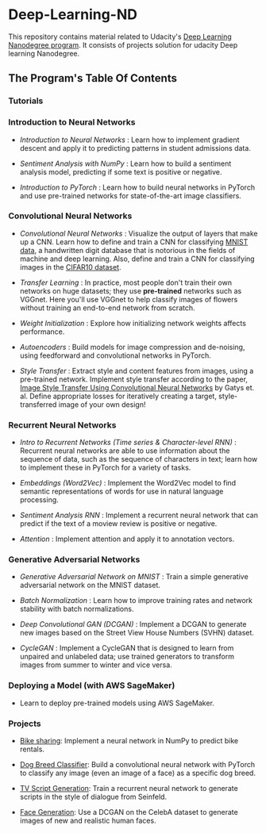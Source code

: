 # Deep-Learning-ND


This repository contains material related to Udacity's [Deep Learning Nanodegree program](https://www.udacity.com/course/deep-learning-nanodegree--nd101). It consists of projects solution for udacity Deep learning Nanodegree. 

## The Program's Table Of Contents

### Tutorials

### Introduction to Neural Networks

* *Introduction to Neural Networks* : Learn how to implement gradient descent and apply it to predicting patterns in student admissions data.

* *Sentiment Analysis with NumPy* : Learn how to build a sentiment analysis model, predicting if some text is positive or negative.

* *Introduction to PyTorch* : Learn how to build neural networks in PyTorch and use pre-trained networks for state-of-the-art image classifiers.

### Convolutional Neural Networks

* *Convolutional Neural Networks* : Visualize the output of layers that make up a CNN. Learn how to define and train a CNN for classifying [MNIST data](https://en.wikipedia.org/wiki/MNIST_database), a handwritten digit database that is notorious in the fields of machine and deep learning. Also, define and train a CNN for classifying images in the [CIFAR10 dataset](https://www.cs.toronto.edu/~kriz/cifar.html).

* *Transfer Learning* : In practice, most people don't train their own networks on huge datasets; they use **pre-trained** networks such as VGGnet. Here you'll use VGGnet to help classify images of flowers without training an end-to-end network from scratch.

* *Weight Initialization* : Explore how initializing network weights affects performance.

* *Autoencoders* : Build models for image compression and de-noising, using feedforward and convolutional networks in PyTorch.

* *Style Transfer* : Extract style and content features from images, using a pre-trained network. Implement style transfer according to the paper, [Image Style Transfer Using Convolutional Neural Networks](https://www.cv-foundation.org/openaccess/content_cvpr_2016/papers/Gatys_Image_Style_Transfer_CVPR_2016_paper.pdf) by Gatys et. al. Define appropriate losses for iteratively creating a target, style-transferred image of your own design!

### Recurrent Neural Networks

* *Intro to Recurrent Networks (Time series & Character-level RNN)* : Recurrent neural networks are able to use information about the sequence of data, such as the sequence of characters in text; learn how to implement these in PyTorch for a variety of tasks.

* *Embeddings (Word2Vec)* : Implement the Word2Vec model to find semantic representations of words for use in natural language processing.

* *Sentiment Analysis RNN* : Implement a recurrent neural network that can predict if the text of a moview review is positive or negative.

* *Attention* : Implement attention and apply it to annotation vectors.

### Generative Adversarial Networks

* *Generative Adversarial Network on MNIST* : Train a simple generative adversarial network on the MNIST dataset.

* *Batch Normalization* : Learn how to improve training rates and network stability with batch normalizations.

* *Deep Convolutional GAN (DCGAN)* : Implement a DCGAN to generate new images based on the Street View House Numbers (SVHN) dataset.

* *CycleGAN* : Implement a CycleGAN that is designed to learn from unpaired and unlabeled data; use trained generators to transform images from summer to winter and vice versa.

### Deploying a Model (with AWS SageMaker)

* Learn to deploy pre-trained models using AWS SageMaker.

### Projects

* [Bike sharing](https://github.com/HusseinAndia/Deep-Learning-ND/tree/master/1-%20Bike%20sharing): Implement a neural network in NumPy to predict bike rentals.

* [Dog Breed Classifier](https://github.com/HusseinAndia/Deep-Learning-ND/tree/master/2-%20Dog%20Breed%20Classifier): Build a convolutional neural network with PyTorch to classify any image (even an image of a face) as a specific dog breed.

* [TV Script Generation](https://github.com/HusseinAndia/Deep-Learning-ND/tree/master/3-%20TV_script_generation): Train a recurrent neural network to generate scripts in the style of dialogue from Seinfeld.

* [Face Generation](https://github.com/HusseinAndia/Deep-Learning-ND/tree/master/4-Face_generation): Use a DCGAN on the CelebA dataset to generate images of new and realistic human faces.
